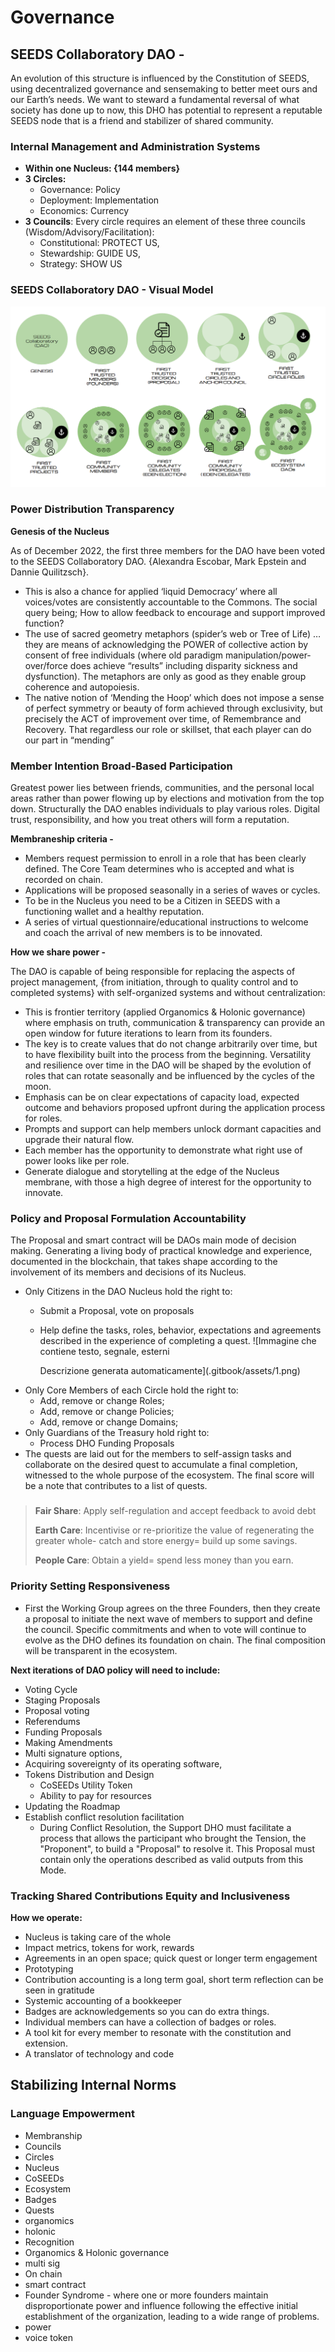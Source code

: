 # Governance

## SEEDS Collaboratory DAO -

  An evolution of this structure is influenced by the Constitution of SEEDS, using decentralized governance and sensemaking to better meet ours and our Earth’s needs. We want to steward a fundamental reversal of what society has done up to now, this DHO has potential to represent a reputable SEEDS node that is a friend and stabilizer of shared community.

### Internal Management and Administration Systems

* **Within one Nucleus: {144 members}**
* **3 Circles:**
  * Governance: Policy
  * Deployment: Implementation
  * Economics: Currency
* **3 Councils**: Every circle requires an element of these three councils (Wisdom/Advisory/Facilitation):
  * Constitutional: PROTECT US,
  * Stewardship: GUIDE US,
  * Strategy: SHOW US

### SEEDS Collaboratory DAO - Visual Model <a href="#_81i3t7avjmka" id="_81i3t7avjmka"></a>

![](.gitbook/assets/0.png)

### Power Distribution Transparency <a href="#_nk400yd262mj" id="_nk400yd262mj"></a>

**Genesis of the Nucleus**

As of December 2022, the first three members for the DAO have been voted to the SEEDS Collaboratory DAO. {Alexandra Escobar, Mark Epstein and Dannie Quilitzsch}.

* This is also a chance for applied ‘liquid Democracy’ where all voices/votes are consistently accountable to the Commons. The social query being; How to allow feedback to encourage and support improved function?
* The use of sacred geometry metaphors (spider’s web or Tree of Life) … they are means of acknowledging the POWER of collective action by consent of free individuals (where old paradigm manipulation/power-over/force does achieve “results” including disparity sickness and dysfunction). The metaphors are only as good as they enable group coherence and autopoiesis.
* The native notion of ‘Mending the Hoop’ which does not impose a sense of perfect symmetry or beauty of form achieved through exclusivity, but precisely the ACT of improvement over time, of Remembrance and Recovery. That regardless our role or skillset, that each player can do our part in “mending”

### Member Intention Broad-Based Participation <a href="#_28btymqi4j0d" id="_28btymqi4j0d"></a>

Greatest power lies between friends, communities, and the personal local areas rather than power flowing up by elections and motivation from the top down. Structurally the DAO enables individuals to play various roles. Digital trust, responsibility, and how you treat others will form a reputation.

**Membraneship criteria -**

* Members request permission to enroll in a role that has been clearly defined. The Core Team determines who is accepted and what is recorded on chain.
* Applications will be proposed seasonally in a series of waves or cycles.
* To be in the Nucleus you need to be a Citizen in SEEDS with a functioning wallet and a healthy reputation.
* A series of virtual questionnaire/educational instructions to welcome and coach the arrival of new members is to be innovated.

**How we share power -**

The DAO is capable of being responsible for replacing the aspects of project management, {from initiation, through to quality control and to completed systems} with self-organized systems and without centralization:

* This is frontier territory (applied Organomics & Holonic governance) where emphasis on truth, communication & transparency can provide an open window for future iterations to learn from its founders.
* The key is to create values that do not change arbitrarily over time, but to have flexibility built into the process from the beginning. Versatility and resilience over time in the DAO will be shaped by the evolution of roles that can rotate seasonally and be influenced by the cycles of the moon.
* Emphasis can be on clear expectations of capacity load, expected outcome and behaviors proposed upfront during the application process for roles.
* Prompts and support can help members unlock dormant capacities and upgrade their natural flow.
* Each member has the opportunity to demonstrate what right use of power looks like per role.
* Generate dialogue and storytelling at the edge of the Nucleus membrane, with those a high degree of interest for the opportunity to innovate.


### Policy and Proposal Formulation Accountability

The Proposal and smart contract will be DAOs main mode of decision making. Generating a living body of practical knowledge and experience, documented in the blockchain, that takes shape according to the involvement of its members and decisions of its Nucleus.

* Only Citizens in the DAO Nucleus hold the right to:
  * Submit a Proposal, vote on proposals
  * Help define the tasks, roles, behavior, expectations and agreements described in the experience of completing a quest. ![Immagine che contiene testo, segnale, esterni

    Descrizione generata automaticamente](.gitbook/assets/1.png)
* Only Core Members of each Circle hold the right to:
  * Add, remove or change Roles;
  * Add, remove or change Policies;
  * Add, remove or change Domains;
* Only Guardians of the Treasury hold right to:
  * Process DHO Funding Proposals
* The quests are laid out for the members to self-assign tasks and collaborate on the desired quest to accumulate a final completion, witnessed to the whole purpose of the ecosystem. The final score will be a note that contributes to a list of quests.



### &#x20;<a href="#_e6r2b4ks0l7s" id="_e6r2b4ks0l7s"></a>

> <p><strong>Fair Share</strong>: Apply self-regulation and accept feedback to avoid debt</p>
> <p><strong>Earth Care</strong>: Incentivise or re-prioritize the value of regenerating the greater whole- catch 
> and store energy= build up some savings.</p>
> <p><strong>People Care</strong>: Obtain a yield= spend less money than you earn.</p>


### Priority Setting Responsiveness

* First the Working Group agrees on the three Founders, then they create a proposal to initiate the next wave of members to support and define the council. Specific commitments and when to vote will continue to evolve as the DHO defines its foundation on chain. The final composition will be transparent in the ecosystem.

**Next iterations of DAO policy will need to include:**

* Voting Cycle
* Staging Proposals
* Proposal voting
* Referendums
* Funding Proposals
* Making Amendments
* Multi signature options,
* Acquiring sovereignty of its operating software,
* Tokens Distribution and Design
  * CoSEEDs Utility Token
  * Ability to pay for resources
* Updating the Roadmap
* Establish conflict resolution facilitation
  * During Conflict Resolution, the Support DHO must facilitate a process that allows the participant who brought the Tension, the "Proponent", to build a "Proposal" to resolve it. This Proposal must contain only the operations described as valid outputs from this Mode.

### Tracking Shared Contributions Equity and Inclusiveness

**How we operate:**

* Nucleus is taking care of the whole
* Impact metrics, tokens for work, rewards
* Agreements in an open space; quick quest or longer term engagement
* Prototyping
* Contribution accounting is a long term goal, short term reflection can be seen in gratitude
* Systemic accounting of a bookkeeper
* Badges are acknowledgements so you can do extra things.
* Individual members can have a collection of badges or roles.
* A tool kit for every member to resonate with the constitution and extension.
* A translator of technology and code

## Stabilizing Internal Norms <a href="#_ytsr7tshr3bj" id="_ytsr7tshr3bj"></a>

### Language Empowerment <a href="#_ih5ays5jud85" id="_ih5ays5jud85"></a>

* Membranship
* Councils
* Circles
* Nucleus
* CoSEEDs
* Ecosystem
* Badges
* Quests
* organomics
* holonic
* Recognition
* Organomics & Holonic governance
* multi sig
* On chain
* smart contract
* Founder Syndrome - where one or more founders maintain disproportionate power and influence following the effective initial establishment of the organization, leading to a wide range of problems.
* power
* voice token
